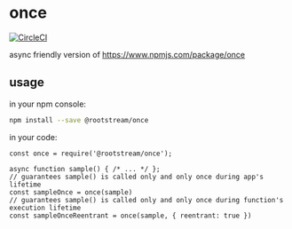 # once

[![CircleCI](https://circleci.com/gh/rootstream/once/tree/master.svg?style=svg)](https://circleci.com/gh/rootstream/once/tree/master)

async friendly version of https://www.npmjs.com/package/once

## usage

in your npm console:

```bash
npm install --save @rootstream/once
```

in your code:

```JS
const once = require('@rootstream/once');

async function sample() { /* ... */ };
// guarantees sample() is called only and only once during app's lifetime
const sampleOnce = once(sample)
// guarantees sample() is called only and only once during function's execution lifetime
const sampleOnceReentrant = once(sample, { reentrant: true })
```
